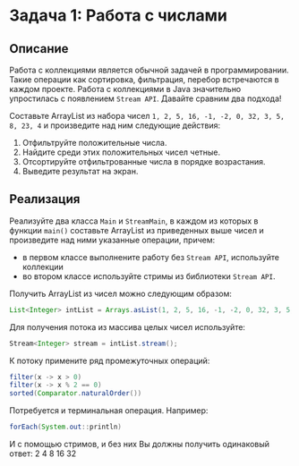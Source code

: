 # Задача 1: Работа с числами

## Описание
Работа с коллекциями является обычной задачей в программировании. Такие операции как сортировка, фильтрация, перебор встречаются в каждом проекте. Работа с коллекциями в Java значительно упростилась с появлением `Stream API`. Давайте сравним два подхода! 

Составьте ArrayList из набора чисел `1, 2, 5, 16, -1, -2, 0, 32, 3, 5, 8, 23, 4` и произведите над ним следующие действия:
1. Отфильтруйте положительные числа.
2. Найдите среди этих положительных чисел четные.
3. Отсортируйте отфильтрованные числа в порядке возрастания.
4. Выведите результат на экран.

## Реализация
Реализуйте два класса `Main` и `StreamMain`, в каждом из которых в функции `main()` составьте ArrayList из приведенных выше чисел и произведите над ними указанные операции, причем:
* в первом классе выполнените работу без `Stream API`, используйте коллекции
* во втором классе используйте стримы из библиотеки `Stream API`.

Получить ArrayList из чисел можно следующим образом:
```java
List<Integer> intList = Arrays.asList(1, 2, 5, 16, -1, -2, 0, 32, 3, 5, 8, 23, 4);
```
Для получения потока из массива целых чисел используйте:
```java
Stream<Integer> stream = intList.stream();
```
К потоку примените ряд промежуточных операций:
```java
filter(x -> x > 0)
filter(x -> x % 2 == 0)
sorted(Comparator.naturalOrder())
```
Потребуется и терминальная операция. Например:
```java
forEach(System.out::println)
```
И с помощью стримов, и без них Вы должны получить одинаковый ответ:
2
4
8
16
32
